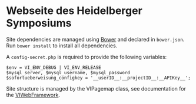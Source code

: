 Webseite des Heidelberger Symposiums
====================================

Site dependencies are managed using [Bower](http://bower.io) and declared in `bower.json`. Run `bower install` to install all dependencies.

A `config-secret.php` is required to provide the following variables:

	$env = VI_ENV_DEBUG | VI_ENV_RELEASE
	$mysql_server, $mysql_username, $mysql_password
	$sofortueberweisung_configkey = '__userID__:__projectID__:__APIKey__';

Site structure is managed by the VIPagemap class, see documentation for the [VIWebFramework](https://github.com/knly/VIWebFramework/).

